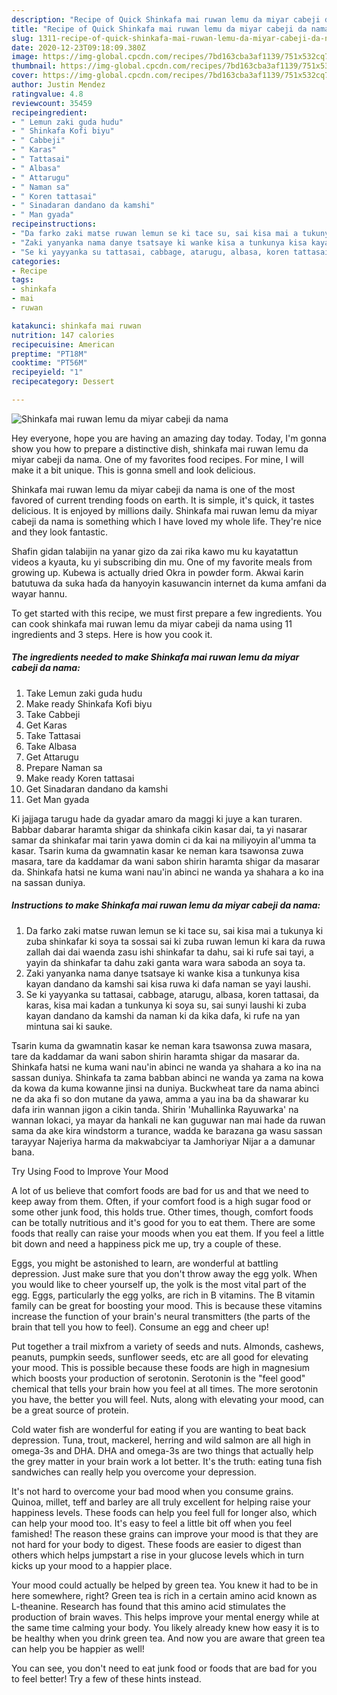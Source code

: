 ```yaml
---
description: "Recipe of Quick Shinkafa mai ruwan lemu da miyar cabeji da nama"
title: "Recipe of Quick Shinkafa mai ruwan lemu da miyar cabeji da nama"
slug: 1311-recipe-of-quick-shinkafa-mai-ruwan-lemu-da-miyar-cabeji-da-nama
date: 2020-12-23T09:18:09.380Z
image: https://img-global.cpcdn.com/recipes/7bd163cba3af1139/751x532cq70/shinkafa-mai-ruwan-lemu-da-miyar-cabeji-da-nama-recipe-main-photo.jpg
thumbnail: https://img-global.cpcdn.com/recipes/7bd163cba3af1139/751x532cq70/shinkafa-mai-ruwan-lemu-da-miyar-cabeji-da-nama-recipe-main-photo.jpg
cover: https://img-global.cpcdn.com/recipes/7bd163cba3af1139/751x532cq70/shinkafa-mai-ruwan-lemu-da-miyar-cabeji-da-nama-recipe-main-photo.jpg
author: Justin Mendez
ratingvalue: 4.8
reviewcount: 35459
recipeingredient:
- " Lemun zaki guda hudu"
- " Shinkafa Kofi biyu"
- " Cabbeji"
- " Karas"
- " Tattasai"
- " Albasa"
- " Attarugu"
- " Naman sa"
- " Koren tattasai"
- " Sinadaran dandano da kamshi"
- " Man gyada"
recipeinstructions:
- "Da farko zaki matse ruwan lemun se ki tace su, sai kisa mai a tukunya ki zuba shinkafar ki soya ta sossai sai ki zuba ruwan lemun ki kara da ruwa zallah dai dai waenda zasu ishi shinkafar ta dahu, sai ki rufe sai tayi, a yayin da shinkafar ta dahu zaki ganta wara wara saboda an soya ta."
- "Zaki yanyanka nama danye tsatsaye ki wanke kisa a tunkunya kisa kayan dandano da kamshi sai kisa ruwa ki dafa naman se yayi laushi."
- "Se ki yayyanka su tattasai, cabbage, atarugu, albasa, koren tattasai, da karas, kisa mai kadan a tunkunya ki soya su, sai sunyi laushi ki zuba kayan dandano da kamshi da naman ki da kika dafa, ki rufe na yan mintuna sai ki sauke."
categories:
- Recipe
tags:
- shinkafa
- mai
- ruwan

katakunci: shinkafa mai ruwan 
nutrition: 147 calories
recipecuisine: American
preptime: "PT18M"
cooktime: "PT56M"
recipeyield: "1"
recipecategory: Dessert

---
```



![Shinkafa mai ruwan lemu da miyar cabeji da nama](https://img-global.cpcdn.com/recipes/7bd163cba3af1139/751x532cq70/shinkafa-mai-ruwan-lemu-da-miyar-cabeji-da-nama-recipe-main-photo.jpg)

Hey everyone, hope you are having an amazing day today. Today, I'm gonna show you how to prepare a distinctive dish, shinkafa mai ruwan lemu da miyar cabeji da nama. One of my favorites food recipes. For mine, I will make it a bit unique. This is gonna smell and look delicious.

Shinkafa mai ruwan lemu da miyar cabeji da nama is one of the most favored of current trending foods on earth. It is simple, it's quick, it tastes delicious. It is enjoyed by millions daily. Shinkafa mai ruwan lemu da miyar cabeji da nama is something which I have loved my whole life. They're nice and they look fantastic.

Shafin gidan talabijin na yanar gizo da zai rika kawo mu ku kayatattun videos a kyauta, ku yi subscribing din mu. One of my favorite meals from growing up. Kubewa is actually dried Okra in powder form. Akwai ƙarin batutuwa da suka haɗa da hanyoyin kasuwancin internet da kuma amfani da wayar hannu.


To get started with this recipe, we must first prepare a few ingredients. You can cook shinkafa mai ruwan lemu da miyar cabeji da nama using 11 ingredients and 3 steps. Here is how you cook it.

<!--inarticleads1-->

##### The ingredients needed to make Shinkafa mai ruwan lemu da miyar cabeji da nama:

1. Take  Lemun zaki guda hudu
1. Make ready  Shinkafa Kofi biyu
1. Take  Cabbeji
1. Get  Karas
1. Take  Tattasai
1. Take  Albasa
1. Get  Attarugu
1. Prepare  Naman sa
1. Make ready  Koren tattasai
1. Get  Sinadaran dandano da kamshi
1. Get  Man gyada


Ki jajjaga tarugu hade da gyadar amaro da maggi ki juye a kan turaren. Babbar dabarar haramta shigar da shinkafa cikin kasar dai, ta yi nasarar samar da shinkafar mai tarin yawa domin ci da kai na miliyoyin al&#39;umma ta kasar. Tsarin kuma da gwamnatin kasar ke neman kara tsawonsa zuwa masara, tare da kaddamar da wani sabon shirin haramta shigar da masarar da. Shinkafa hatsi ne kuma wani nau&#39;in abinci ne wanda ya shahara a ko ina na sassan duniya. 

<!--inarticleads2-->

##### Instructions to make Shinkafa mai ruwan lemu da miyar cabeji da nama:

1. Da farko zaki matse ruwan lemun se ki tace su, sai kisa mai a tukunya ki zuba shinkafar ki soya ta sossai sai ki zuba ruwan lemun ki kara da ruwa zallah dai dai waenda zasu ishi shinkafar ta dahu, sai ki rufe sai tayi, a yayin da shinkafar ta dahu zaki ganta wara wara saboda an soya ta.
1. Zaki yanyanka nama danye tsatsaye ki wanke kisa a tunkunya kisa kayan dandano da kamshi sai kisa ruwa ki dafa naman se yayi laushi.
1. Se ki yayyanka su tattasai, cabbage, atarugu, albasa, koren tattasai, da karas, kisa mai kadan a tunkunya ki soya su, sai sunyi laushi ki zuba kayan dandano da kamshi da naman ki da kika dafa, ki rufe na yan mintuna sai ki sauke.


Tsarin kuma da gwamnatin kasar ke neman kara tsawonsa zuwa masara, tare da kaddamar da wani sabon shirin haramta shigar da masarar da. Shinkafa hatsi ne kuma wani nau&#39;in abinci ne wanda ya shahara a ko ina na sassan duniya. Shinkafa ta zama babban abinci ne wanda ya zama na kowa da kowa da kuma kowanne jinsi na duniya. Buckwheat tare da nama abinci ne da aka fi so don mutane da yawa, amma a yau ina ba da shawarar ku dafa irin wannan jigon a cikin tanda. Shirin &#39;Muhallinka Rayuwarka&#39; na wannan lokaci, ya mayar da hankali ne kan guguwar nan mai hade da ruwan sama da ake kira windstorm a turance, wadda ke barazana ga wasu sassan tarayyar Najeriya harma da makwabciyar ta Jamhoriyar Nijar a a damunar bana. 

Try Using Food to Improve Your Mood


A lot of us believe that comfort foods are bad for us and that we need to keep away from them. Often, if your comfort food is a high sugar food or some other junk food, this holds true. Other times, though, comfort foods can be totally nutritious and it's good for you to eat them. There are some foods that really can raise your moods when you eat them. If you feel a little bit down and need a happiness pick me up, try a couple of these.

Eggs, you might be astonished to learn, are wonderful at battling depression. Just make sure that you don't throw away the egg yolk. When you would like to cheer yourself up, the yolk is the most vital part of the egg. Eggs, particularly the egg yolks, are rich in B vitamins. The B vitamin family can be great for boosting your mood. This is because these vitamins increase the function of your brain's neural transmitters (the parts of the brain that tell you how to feel). Consume an egg and cheer up!

Put together a trail mixfrom a variety of seeds and nuts. Almonds, cashews, peanuts, pumpkin seeds, sunflower seeds, etc are all good for elevating your mood. This is possible because these foods are high in magnesium which boosts your production of serotonin. Serotonin is the "feel good" chemical that tells your brain how you feel at all times. The more serotonin you have, the better you will feel. Nuts, along with elevating your mood, can be a great source of protein.

Cold water fish are wonderful for eating if you are wanting to beat back depression. Tuna, trout, mackerel, herring and wild salmon are all high in omega-3s and DHA. DHA and omega-3s are two things that actually help the grey matter in your brain work a lot better. It's the truth: eating tuna fish sandwiches can really help you overcome your depression. 

It's not hard to overcome your bad mood when you consume grains. Quinoa, millet, teff and barley are all truly excellent for helping raise your happiness levels. These foods can help you feel full for longer also, which can help your mood too. It's easy to feel a little bit off when you feel famished! The reason these grains can improve your mood is that they are not hard for your body to digest. These foods are easier to digest than others which helps jumpstart a rise in your glucose levels which in turn kicks up your mood to a happier place.

Your mood could actually be helped by green tea. You knew it had to be in here somewhere, right? Green tea is rich in a certain amino acid known as L-theanine. Research has found that this amino acid stimulates the production of brain waves. This helps improve your mental energy while at the same time calming your body. You likely already knew how easy it is to be healthy when you drink green tea. And now you are aware that green tea can help you be happier as well!

You can see, you don't need to eat junk food or foods that are bad for you to feel better! Try  a few  of  these  hints  instead.

